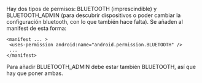 Hay dos tipos de permisos: BLUETOOTH (imprescindible) y BLUETOOTH_ADMIN (para descubrir dispositivos o poder cambiar
la configuración bluetooth, con lo que también hace falta). Se añaden al manifest de esta forma:

 ```
<manifest ... >
  <uses-permission android:name="android.permission.BLUETOOTH" />
  ...
</manifest>
```

Para añadir BLUETOOTH_ADMIN debe estar también BLUETOOTH, así que hay que poner ambas.
